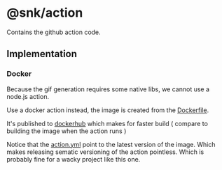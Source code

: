 # @snk/action

Contains the github action code.

## Implementation

### Docker

Because the gif generation requires some native libs, we cannot use a node.js action.

Use a docker action instead, the image is created from the [Dockerfile](./Dockerfile).

It's published to [dockerhub](https://hub.docker.com/r/platane/snk) which makes for faster build 
( compare to building the image when the action runs )

Notice that the [action.yml](../../action.yml) point to the latest version of the image. 
Which makes releasing sematic versioning of the action pointless. Which is probably fine 
for a wacky project like this one.
